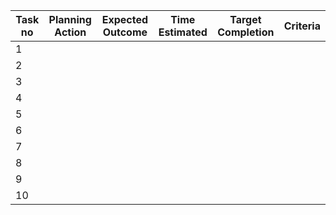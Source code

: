 | __Task no__ | __Planning Action__ | __Expected Outcome__ |__Time Estimated__ |__Target Completion__ |__Criteria__ |
|-------------|---------------------|----------------------|-------------------|----------------------|-------------|
|     1       |
|      2      |
|        3    |
|         4   |
|         5   |
|       6     |
|     7       |
|     8       |
|    9        |
|       10    |



